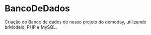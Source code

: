 # BancoDeDados
Criação do Banco de dados do nosso projeto do demoday, utilizando brModelo, PHP e MySQL.
